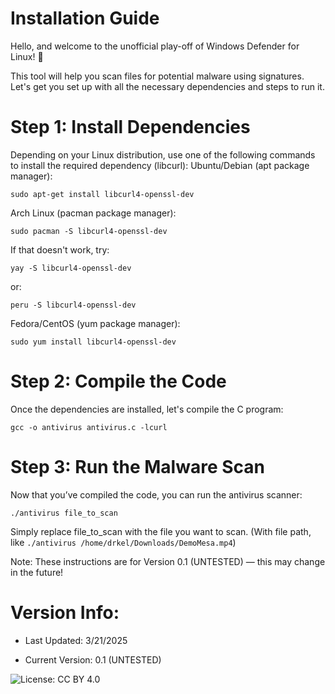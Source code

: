 # Installation Guide

Hello, and welcome to the unofficial play-off of Windows Defender for Linux! 🚨

This tool will help you scan files for potential malware using signatures. Let's get you set up with all the necessary dependencies and steps to run it.

# Step 1: Install Dependencies

Depending on your Linux distribution, use one of the following commands to install the required dependency (libcurl):
Ubuntu/Debian (apt package manager):

`sudo apt-get install libcurl4-openssl-dev`

Arch Linux (pacman package manager):

`sudo pacman -S libcurl4-openssl-dev`

If that doesn't work, try:

`yay -S libcurl4-openssl-dev`

or:

`peru -S libcurl4-openssl-dev`

Fedora/CentOS (yum package manager):

`sudo yum install libcurl4-openssl-dev`

# Step 2: Compile the Code

Once the dependencies are installed, let's compile the C program:

`gcc -o antivirus antivirus.c -lcurl`

# Step 3: Run the Malware Scan

Now that you’ve compiled the code, you can run the antivirus scanner:

`./antivirus file_to_scan`

Simply replace file_to_scan with the file you want to scan. (With file path, like `./antivirus /home/drkel/Downloads/DemoMesa.mp4`)

Note: These instructions are for Version 0.1 (UNTESTED) — this may change in the future!

# Version Info:

- Last Updated: 3/21/2025

- Current Version: 0.1 (UNTESTED)

![License: CC BY 4.0](https://img.shields.io/badge/License-CC%20BY%204.0-lightgrey)
